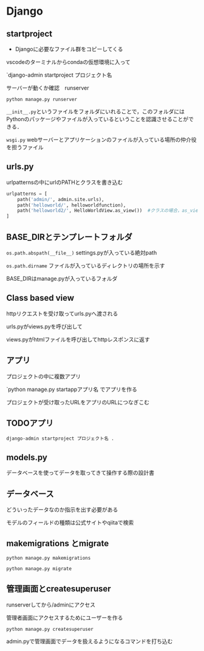 # Django



## startproject

- Djangoに必要なファイル群をコピーしてくる

vscodeのターミナルからcondaの仮想環境に入って

`django-admin startproject プロジェクト名



サーバーが動くか確認　runserver

`python manage.py runserver`

`__init__.py`というファイルをフォルダにいれることで，このフォルダにはPythonのパッケージやファイルが入っているということを認識させることができる．



`wsgi.py` webサーバーとアプリケーションのファイルが入っている場所の仲介役を担うファイル

## urls.py

urlpatternsの中にurlのPATHとクラスを書き込む

```Python
urlpatterns = [
    path('admin/', admin.site.urls),
    path('helloworld/', helloworldfunction),
    path('helloworld2/', HelloWorldView.as_view())  #クラスの場合，as_viewというメソッドを指定して使う
]
```



## BASE_DIRとテンプレートフォルダ

`os.path.abspath(__file__)` settings.pyが入っている絶対path

`os.path.dirname` ファイルが入っているディレクトリの場所を示す

BASE_DIRはmanage.pyが入っているフォルダ



## Class based view

httpリクエストを受け取ってurls.pyへ渡される

urls.pyがviews.pyを呼び出して

views.pyがhtmlファイルを呼び出してhttpレスポンスに返す



## アプリ

プロジェクトの中に複数アプリ

`python manage.py startappアプリ名  でアプリを作る

プロジェクトが受け取ったURLをアプリのURLにつなぎこむ

## TODOアプリ



`django-admin startproject プロジェクト名 .`



## models.py



データベースを使ってデータを取ってきて操作する際の設計書

## データベース

どういったデータなのか指示を出す必要がある

モデルのフィールドの種類は公式サイトやqiitaで検索

## makemigrations とmigrate

`python manage.py makemigrations`

`python manage.py migrate`

## 管理画面とcreatesuperuser

runserverしてから/adminにアクセス

管理者画面にアクセスするためにユーザーを作る

`python manage.py createsuperuser`

admin.pyで管理画面でデータを扱えるようになるコマンドを打ち込む